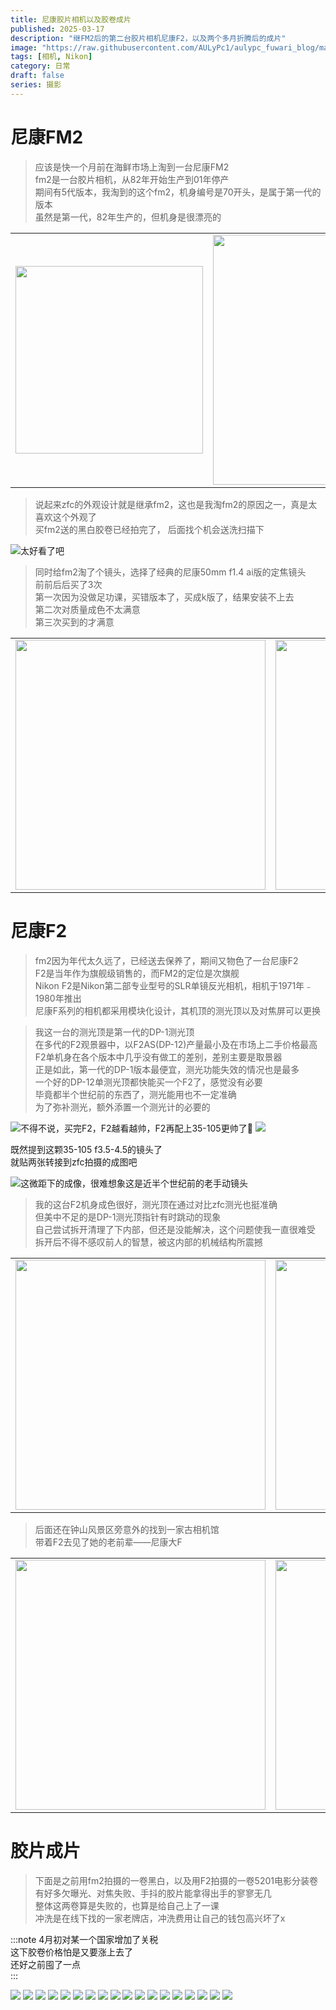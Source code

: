 ```yaml
---
title: 尼康胶片相机以及胶卷成片
published: 2025-03-17
description: "继FM2后的第二台胶片相机尼康F2，以及两个多月折腾后的成片"
image: "https://raw.githubusercontent.com/AULyPc1/aulypc_fuwari_blog/main/picture/mypic/data/nikon-file-camera&my_first_film/Gn7952Sb0AAYZbT.webp"
tags: [相机, Nikon]
category: 日常
draft: false
series: 摄影
---
```


# 尼康FM2
> 应该是快一个月前在海鲜市场上淘到一台尼康FM2  
> fm2是一台胶片相机，从82年开始生产到01年停产  
> 期间有5代版本，我淘到的这个fm2，机身编号是70开头，是属于第一代的版本  
> 虽然是第一代，82年生产的，但机身是很漂亮的  
<table><tr>
<td><img src="https://raw.githubusercontent.com/AULyPc1/aulypc_fuwari_blog/main/picture/mypic/data/my_first_camera_nikon-zfc/fm2_1.webp" border=0 width=300 height="" ></td>
<td><img src="https://raw.githubusercontent.com/AULyPc1/aulypc_fuwari_blog/main/picture/mypic/data/my_first_camera_nikon-zfc/number.webp" border=0 width=400 height="" ></td>
</tr></table>
  
> 说起来zfc的外观设计就是继承fm2，这也是我淘fm2的原因之一，真是太喜欢这个外观了  
> 买fm2送的黑白胶卷已经拍完了， 后面找个机会送洗扫描下  

![](https://raw.githubusercontent.com/AULyPc1/aulypc_fuwari_blog/main/picture/mypic/data/nikon-file-camera&my_first_film/fm2-28f3.5.webp "太好看了吧")
  
> 同时给fm2淘了个镜头，选择了经典的尼康50mm f1.4 ai版的定焦镜头  
> 前前后后买了3次  
> 第一次因为没做足功课，买错版本了，买成k版了，结果安装不上去  
> 第二次对质量成色不太满意  
> 第三次买到的才满意  
<table><tr>
<td><img src="https://raw.githubusercontent.com/AULyPc1/aulypc_fuwari_blog/main/picture/mypic/data/my_first_camera_nikon-zfc/50mm_1.webp" border=0 width=400 height="" ></td>
<td><img src="https://raw.githubusercontent.com/AULyPc1/aulypc_fuwari_blog/main/picture/mypic/data/my_first_camera_nikon-zfc/50mm_2.webp" border=0 width=400 height="" ></td>
</tr></table>
  
# 尼康F2
> fm2因为年代太久远了，已经送去保养了，期间又物色了一台尼康F2  
> F2是当年作为旗舰级销售的，而FM2的定位是次旗舰  
> Nikon F2是Nikon第二部专业型号的SLR单镜反光相机，相机于1971年﹣1980年推出  
> 尼康F系列的相机都采用模块化设计，其机顶的测光顶以及对焦屏可以更换  
  
> 我这一台的测光顶是第一代的DP-1测光顶  
> 在多代的F2观景器中，以F2AS(DP-12)产量最小及在市场上二手价格最高  
> F2单机身在各个版本中几乎没有做工的差别，差别主要是取景器  
> 正是如此，第一代的DP-1版本最便宜，测光功能失效的情况也是最多  
> 一个好的DP-12单测光顶都快能买一个F2了，感觉没有必要  
> 毕竟都半个世纪前的东西了，测光能用也不一定准确  
> 为了弥补测光，额外添置一个测光计的必要的  

![](https://raw.githubusercontent.com/AULyPc1/aulypc_fuwari_blog/main/picture/mypic/data/nikon-file-camera&my_first_film/IMG_20250316_201822.webp "不得不说，买完F2，F2越看越帅，F2再配上35-105更帅了🥰")
![](https://raw.githubusercontent.com/AULyPc1/aulypc_fuwari_blog/main/picture/mypic/data/nikon-file-camera&my_first_film/f2-35105.webp)

既然提到这颗35-105 f3.5-4.5的镜头了  
就贴两张转接到zfc拍摄的成图吧  

![](https://raw.githubusercontent.com/AULyPc1/aulypc_fuwari_blog/main/picture/mypic/data/nikon-file-camera&my_first_film/Gn7955AbgAAJ6N1.webp "这微距下的成像，很难想象这是近半个世纪前的老手动镜头")

> 我的这台F2机身成色很好，测光顶在通过对比zfc测光也挺准确  
> 但美中不足的是DP-1测光顶指针有时跳动的现象  
> 自己尝试拆开清理了下内部，但还是没能解决，这个问题使我一直很难受  
> 拆开后不得不感叹前人的智慧，被这内部的机械结构所震撼  

<table><tr>
<td><img src="https://raw.githubusercontent.com/AULyPc1/aulypc_fuwari_blog/main/picture/mypic/data/nikon-file-camera&my_first_film/IMG_20250316_103013.webp" border=0 width=400 height="" ></td>
<td><img src="https://raw.githubusercontent.com/AULyPc1/aulypc_fuwari_blog/main/picture/mypic/data/nikon-file-camera&my_first_film/IMG_20250316_103005.webp" border=0 width=400 height="" ></td>
</tr></table>

> 后面还在钟山风景区旁意外的找到一家古相机馆  
> 带着F2去见了她的老前辈——尼康大F  
<table><tr>
<td><img src="https://raw.githubusercontent.com/AULyPc1/aulypc_fuwari_blog/main/picture/mypic/data/nikon-file-camera&my_first_film/IMG_20250313_155643.webp" border=0 width=400 height="" ></td>
<td><img src="https://raw.githubusercontent.com/AULyPc1/aulypc_fuwari_blog/main/picture/mypic/data/nikon-file-camera&my_first_film/IMG_20250313_155240.webp" border=0 width=400 height="" ></td>
</tr></table>

# 胶片成片
> 下面是之前用fm2拍摄的一卷黑白，以及用F2拍摄的一卷5201电影分装卷  
> 有好多欠曝光、对焦失败、手抖的胶片能拿得出手的寥寥无几  
> 整体这两卷算是失败的，也算是给自己上了一课  
> 冲洗是在线下找的一家老牌店，冲洗费用让自己的钱包高兴坏了x  

:::note
4月初对某一个国家增加了关税  
这下胶卷价格怕是又要涨上去了  
还好之前囤了一点  
:::

![](https://raw.githubusercontent.com/AULyPc1/aulypc_fuwari_blog/main/picture/mypic/data/nikon-file-camera&my_first_film/25670033.webp)
![](https://raw.githubusercontent.com/AULyPc1/aulypc_fuwari_blog/main/picture/mypic/data/nikon-file-camera&my_first_film/25670011.webp)
![](https://raw.githubusercontent.com/AULyPc1/aulypc_fuwari_blog/main/picture/mypic/data/nikon-file-camera&my_first_film/25680021.webp)
![](https://raw.githubusercontent.com/AULyPc1/aulypc_fuwari_blog/main/picture/mypic/data/nikon-file-camera&my_first_film/25680034.webp)
![](https://raw.githubusercontent.com/AULyPc1/aulypc_fuwari_blog/main/picture/mypic/data/nikon-file-camera&my_first_film/IMG_20250320_231523.webp)
![](https://raw.githubusercontent.com/AULyPc1/aulypc_fuwari_blog/main/picture/mypic/data/nikon-file-camera&my_first_film/IMG_20250320_231559.webp)
![](https://raw.githubusercontent.com/AULyPc1/aulypc_fuwari_blog/main/picture/mypic/data/nikon-file-camera&my_first_film/28760015.webp)
![](https://raw.githubusercontent.com/AULyPc1/aulypc_fuwari_blog/main/picture/mypic/data/nikon-file-camera&my_first_film/28760018.webp)
![](https://raw.githubusercontent.com/AULyPc1/aulypc_fuwari_blog/main/picture/mypic/data/nikon-file-camera&my_first_film/28760025.webp)
![](https://raw.githubusercontent.com/AULyPc1/aulypc_fuwari_blog/main/picture/mypic/data/nikon-file-camera&my_first_film/28760024.webp)
![](https://raw.githubusercontent.com/AULyPc1/aulypc_fuwari_blog/main/picture/mypic/data/nikon-file-camera&my_first_film/28760027.webp)
![](https://raw.githubusercontent.com/AULyPc1/aulypc_fuwari_blog/main/picture/mypic/data/nikon-file-camera&my_first_film/28760026.webp)
![](https://raw.githubusercontent.com/AULyPc1/aulypc_fuwari_blog/main/picture/mypic/data/nikon-file-camera&my_first_film/28760028.webp)
![](https://raw.githubusercontent.com/AULyPc1/aulypc_fuwari_blog/main/picture/mypic/data/nikon-file-camera&my_first_film/28760030.webp)
![](https://raw.githubusercontent.com/AULyPc1/aulypc_fuwari_blog/main/picture/mypic/data/nikon-file-camera&my_first_film/28760031.webp)
![](https://raw.githubusercontent.com/AULyPc1/aulypc_fuwari_blog/main/picture/mypic/data/nikon-file-camera&my_first_film/28760032.webp)
![](https://raw.githubusercontent.com/AULyPc1/aulypc_fuwari_blog/main/picture/mypic/data/nikon-file-camera&my_first_film/28760034.webp)
![](https://raw.githubusercontent.com/AULyPc1/aulypc_fuwari_blog/main/picture/mypic/data/nikon-file-camera&my_first_film/28760035.webp)

